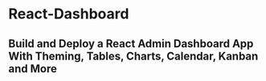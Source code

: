 # React-Dashboard

## Build and Deploy a React Admin Dashboard App With Theming, Tables, Charts, Calendar, Kanban and More
